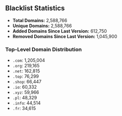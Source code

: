 ## Blacklist Statistics

- **Total Domains:** 2,588,766
- **Unique Domains:** 2,588,766
- **Added Domains Since Last Version:** 612,750
- **Removed Domains Since Last Version:** 1,045,900

### Top-Level Domain Distribution

-  `.com`: 1,205,004
-  `.org`: 219,165
-  `.net`: 162,815
-  `.top`: 76,299
-  `.shop`: 66,447
-  `.io`: 60,332
-  `.xyz`: 59,966
-  `.pl`: 48,329
-  `.info`: 44,514
-  `.fr`: 34,615
